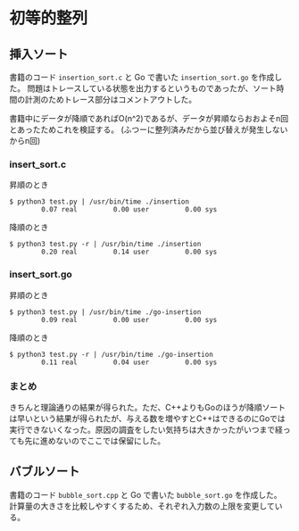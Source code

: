 初等的整列
===

## 挿入ソート

書籍のコード `insertion_sort.c` と Go で書いた `insertion_sort.go` を作成した。
問題はトレースしている状態を出力するというものであったが、ソート時間の計測のためトレース部分はコメントアウトした。

書籍中にデータが降順であればO(n^2)であるが、データが昇順ならおおよそn回とあったためこれを検証する。
(ふつーに整列済みだから並び替えが発生しないからn回)

### insert_sort.c

昇順のとき

```
$ python3 test.py | /usr/bin/time ./insertion
        0.07 real         0.00 user         0.00 sys
```

降順のとき

```
$ python3 test.py -r | /usr/bin/time ./insertion
        0.20 real         0.14 user         0.00 sys
```

### insert_sort.go

昇順のとき
```
$ python3 test.py | /usr/bin/time ./go-insertion
        0.09 real         0.00 user         0.00 sys
```
降順のとき

```
$ python3 test.py -r | /usr/bin/time ./go-insertion
        0.11 real         0.04 user         0.00 sys
```

### まとめ

きちんと理論通りの結果が得られた。ただ、C++よりもGoのほうが降順ソートは早いという結果が得られたが、与える数を増やすとC++はできるのにGoでは実行できないくなった。原因の調査をしたい気持ちは大きかったがいつまで経っても先に進めないのでここでは保留にした。

## バブルソート

書籍のコード `bubble_sort.cpp` と Go で書いた `bubble_sort.go` を作成した。
計算量の大きさを比較しやすくするため、それぞれ入力数の上限を変更している。

